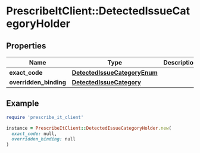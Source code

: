 # PrescribeItClient::DetectedIssueCategoryHolder

## Properties

| Name | Type | Description | Notes |
| ---- | ---- | ----------- | ----- |
| **exact_code** | [**DetectedIssueCategoryEnum**](DetectedIssueCategoryEnum.md) |  | [optional] |
| **overridden_binding** | [**DetectedIssueCategory**](DetectedIssueCategory.md) |  | [optional] |

## Example

```ruby
require 'prescribe_it_client'

instance = PrescribeItClient::DetectedIssueCategoryHolder.new(
  exact_code: null,
  overridden_binding: null
)
```

